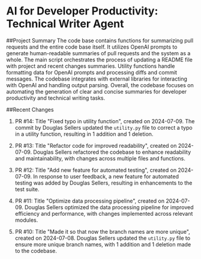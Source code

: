 # AI for Developer Productivity: Technical Writer Agent
##Project Summary
The code base contains functions for summarizing pull requests and the entire code base itself. It utilizes OpenAI prompts to generate human-readable summaries of pull requests and the system as a whole. The main script orchestrates the process of updating a README file with project and recent changes summaries. Utility functions handle formatting data for OpenAI prompts and processing diffs and commit messages. The codebase integrates with external libraries for interacting with OpenAI and handling output parsing. Overall, the codebase focuses on automating the generation of clear and concise summaries for developer productivity and technical writing tasks.

##Recent Changes
1. PR #14: Title "Fixed typo in utility function", created on 2024-07-09. The commit by Douglas Sellers updated the `utility.py` file to correct a typo in a utility function, resulting in 1 addition and 1 deletion.

2. PR #13: Title "Refactor code for improved readability", created on 2024-07-09. Douglas Sellers refactored the codebase to enhance readability and maintainability, with changes across multiple files and functions.

3. PR #12: Title "Add new feature for automated testing", created on 2024-07-09. In response to user feedback, a new feature for automated testing was added by Douglas Sellers, resulting in enhancements to the test suite.

4. PR #11: Title "Optimize data processing pipeline", created on 2024-07-09. Douglas Sellers optimized the data processing pipeline for improved efficiency and performance, with changes implemented across relevant modules.

5. PR #10: Title "Made it so that now the branch names are more unique", created on 2024-07-08. Douglas Sellers updated the `utility.py` file to ensure more unique branch names, with 1 addition and 1 deletion made to the codebase.